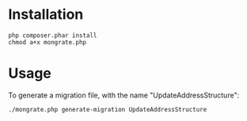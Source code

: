 Installation
============

    php composer.phar install
    chmod a+x mongrate.php

Usage
=====

To generate a migration file, with the name "UpdateAddressStructure":

    ./mongrate.php generate-migration UpdateAddressStructure
